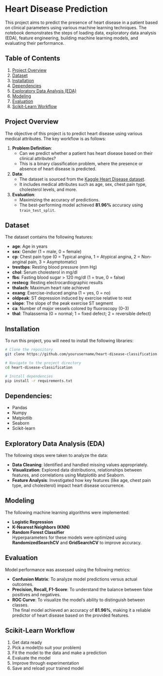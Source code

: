 # Heart Disease Prediction
This project aims to predict the presence of heart disease in a patient based on clinical parameters using various machine learning techniques. The notebook demonstrates the steps of loading data, exploratory data analysis (EDA), feature engineering, building machine learning models, and evaluating their performance.

## Table of Contents
1. [Project Overview](#project-overview)
2. [Dataset](#dataset)
3. [Installation](#installation)
4. [Dependencies](#dependencies)
5. [Exploratory Data Analysis (EDA)](#exploratory-data-analysis-eda)
6. [Modeling](#modeling)
7. [Evaluation](#evaluation)
8. [Scikit-Learn Workflow](#scikit-learn-workflow)

## Project Overview
The objective of this project is to predict heart disease using various medical attributes. The key workflow is as follows:

1. **Problem Definition**: 
   - Can we predict whether a patient has heart disease based on their clinical attributes?
   - This is a binary classification problem, where the presence or absence of heart disease is predicted.
2. **Data**: 
   - The dataset is sourced from the [Kaggle Heart Disease dataset](https://www.kaggle.com/datasets/johnsmith88/heart-disease-dataset).
   - It includes medical attributes such as age, sex, chest pain type, cholesterol levels, and more.
3. **Evaluation**: 
   - Maximizing the accuracy of predictions.
   - The best-performing model achieved **81.96%** accuracy using `train_test_split`.

## Dataset
The dataset contains the following features:

- **age**: Age in years
- **sex**: Gender (1 = male, 0 = female)
- **cp**: Chest pain type (0 = Typical angina, 1 = Atypical angina, 2 = Non-anginal pain, 3 = Asymptomatic)
- **trestbps**: Resting blood pressure (mm Hg)
- **chol**: Serum cholesterol in mg/dl
- **fbs**: Fasting blood sugar > 120 mg/dl (1 = true, 0 = false)
- **restecg**: Resting electrocardiographic results
- **thalach**: Maximum heart rate achieved
- **exang**: Exercise-induced angina (1 = yes, 0 = no)
- **oldpeak**: ST depression induced by exercise relative to rest
- **slope**: The slope of the peak exercise ST segment
- **ca**: Number of major vessels colored by fluoroscopy (0–3)
- **thal**: Thalassemia (0 = normal; 1 = fixed defect; 2 = reversible defect)

## Installation
To run this project, you will need to install the following libraries:

```bash
# Clone the repository
git clone https://github.com/yourusername/heart-disease-classification.git

# Navigate to the project directory
cd heart-disease-classification

# Install dependencies
pip install -r requirements.txt
```
## Dependencies:
- Pandas
- Numpy
- Matplotlib
- Seaborn
- Scikit-learn
  
## Exploratory Data Analysis (EDA)
The following steps were taken to analyze the data:
- **Data Cleaning**: Identified and handled missing values appropriately.
- **Visualization**: Explored data distributions, relationships between features, and correlations using Matplotlib and Seaborn.
- **Feature Analysis**: Investigated how key features (like age, chest pain type, and cholesterol) impact heart disease occurrence.

## Modeling
The following machine learning algorithms were implemented:
- **Logistic Regression**
- **K-Nearest Neighbors (KNN)** 
- **Random Forest Classifier** <br/>
Hyperparameters for these models were optimized using **RandomizedSearchCV** and **GridSearchCV** to improve accuracy.

## Evaluation
Model performance was assessed using the following metrics:
- **Confusion Matrix**: To analyze model predictions versus actual outcomes.
- **Precision, Recall, F1-Score**: To understand the balance between false positives and negatives.
- **ROC Curve**: To visualize the model’s ability to distinguish between classes.<br/>
The final model achieved an accuracy of **81.96%**, making it a reliable predictor of heart disease based on the provided features.

## Scikit-Learn Workflow
1. Get data ready
2. Pick a model(to suit your problem)
3. Fit the model to the data and make a prediction
4. Evaluate the model
5. Improve through experimentation
6. Save and reload your trained model
